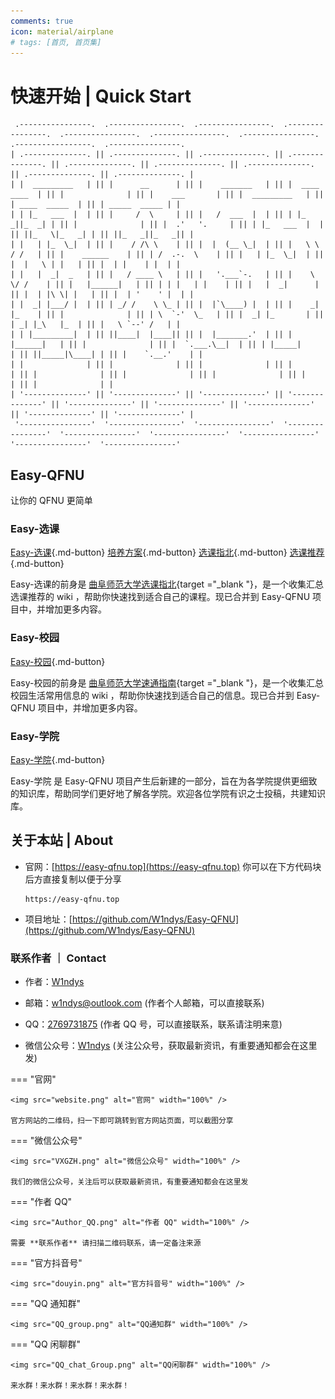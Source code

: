 ```yaml
---
comments: true
icon: material/airplane
# tags: [首页, 首页集]
---
```


<!--
           .---.     ,---,
          /. ./|  ,`--.' |                  ,---,
      .--'.  ' ; /    /  :      ,---,     ,---.'|
     /__./ \ : |:    |.' '  ,-+-. /  |    |   | :           .--.--.
 .--'.  '   \' .`----':  | ,--.'|'   |    |   | |     .--, /  /    '
/___/ \ |    ' '   '   ' ;|   |  ,"' |  ,--.__| |   /_ ./||  :  /`./
;   \  \;      :   |   | ||   | /  | | /   ,'   |, ' , ' :|  :  ;_
 \   ;  `      |   '   : ;|   | |  | |.   '  /  /___/ \: | \  \    `.
  .   \    .\  ;   |   | '|   | |  |/ '   ; |:  |.  \  ' |  `----.   \
   \   \   ' \ |   '   : ||   | |--'  |   | '/  ' \  ;   : /  /`--'  /
    :   '  |--"    ;   |.'|   |/      |   :    :|  \  \  ;'--'.     /
     \   \ ;       '---'  '---'        \   \  /     :  \  \ `--'---'
      '---"                             `----'       \  ' ;
                                                      `--`   -->

<!-- -------------------------------------------------------------------------------------------------------------------- -->

<!--

%E4%BB%B0%E6%9C%9B%E9%AB%98%E5%B1%B1%E7%9A%84%E4%BA%BA%0A%0A%E4%BB%A5%E4%B8%BA%E5%B1%B1%E5%B7%85%E6%98%AF%E5%B7%8D%E5%B3%A8%E5%B7%85%E5%B3%B0%0A%0A%E5%B3%BB%E5%B3%AD%E3%100%81%E6%8C%BA%E6%8B%94%EF%BC%8C%E6%97%A0%E5%8F%AF%E6%8C%91%E5%89%94%0A%0A%E6%94%100%E7%99%BB%E9%AB%98%E5%B3%B0%E7%9A%84%E4%BA%BA%E6%96%B9%E7%9F%A5%0A%0A%E9%82%A3%E9%87%8C%E6%9C%89%E8%8D%86%E6%A3%98%E3%100%81%E9%99%A9%E6%BB%A9%0A%0A%E8%BF%9C%E4%B8%8D%E6%AD%A2%E7%9C%BC%E5%89%8D%E9%A3%8E%E5%85%89%E4%BF%8F%E4%B8%BD

仰望高山的人

以为山巅是巍峨巅峰

峻峭、挺拔，无可挑剔

攀登高峰的人方知

那里有荆棘、险滩

远不止眼前风光俏丽

-->

<!-- 欲戴皇冠，必承其重。

愿你所有美好，都如约而至。 -->

<!-- 都看到这里了，不考虑考虑加入我们的 contributors 列表吗？ -->

<!-- -------------------------------------------------------------------------------------------------------------------- -->

# 快速开始 | Quick Start

```title="Easy-QFNU"
 .----------------.  .----------------.  .----------------.  .----------------.  .----------------.  .----------------.  .----------------.  .-----------------.  .----------------.
| .--------------. || .--------------. || .--------------. || .--------------. || .--------------. || .--------------. || .--------------. || .--------------. || .--------------. |
| |  _________   | || |      __      | || |    _______   | || |  ____  ____  | || |              | || |    ___       | || |  _________   | || | ____  _____  | || | _____  _____ | |
| | |_   ___  |  | || |     /  \     | || |   /  ___  |  | || | |_  _||_  _| | || |              | || |  .'   '.     | || | |_   ___  |  | || ||_   \|_   _| | || ||_   _||_   _|| |
| |   | |_  \_|  | || |    / /\ \    | || |  |  (__ \_|  | || |   \ \  / /   | || |    ______    | || | /  .-.  \    | || |   | |_  \_|  | || |  |   \ | |   | || |  | |    | |  | |
| |   |  _|  _   | || |   / ____ \   | || |   '.___`-.   | || |    \ \/ /    | || |   |______|   | || | | |   | |    | || |   |  _|      | || |  | |\ \| |   | || |  | '    ' |  | |
| |  _| |___/ |  | || | _/ /    \ \_ | || |  |`\____) |  | || |    _|  |_    | || |              | || | \  `-'  \_   | || |  _| |_       | || | _| |_\   |_  | || |   \ `--' /   | |
| | |_________|  | || ||____|  |____|| || |  |_______.'  | || |   |______|   | || |              | || |  `.___.\__|  | || | |_____|      | || ||_____|\____| | || |    `.__.'    | |
| |              | || |              | || |              | || |              | || |              | || |              | || |              | || |              | || |              | |
| '--------------' || '--------------' || '--------------' || '--------------' || '--------------' || '--------------' || '--------------' || '--------------' || '--------------' |
 '----------------'  '----------------'  '----------------'  '----------------'  '----------------'  '----------------'  '----------------'  '----------------'  '----------------'
```

## Easy-QFNU

让你的 QFNU 更简单

### Easy-选课

[Easy-选课](/Easy-SelectCourse/){.md-button}
[培养方案](/Easy-SelectCourse/Curriculum/){.md-button}
[选课指北](/Easy-SelectCourse/Selection-Guide/){.md-button}
[选课推荐](/Easy-SelectCourse/Curriculum-Recommend/){.md-button}

Easy-选课的前身是 [曲阜师范大学选课指北](https://blog.w1ndys.top/posts/216d9006#/){target ="\_blank "}，是一个收集汇总选课推荐的 wiki ，帮助你快速找到适合自己的课程。现已合并到 Easy-QFNU 项目中，并增加更多内容。

### Easy-校园

[Easy-校园](/Easy-PassSchool/){.md-button}

Easy-校园的前身是 [曲阜师范大学速通指南](https://blog.w1ndys.top/posts/8f8bbaa8){target ="\_blank "}，是一个收集汇总校园生活常用信息的 wiki ，帮助你快速找到适合自己的信息。现已合并到 Easy-QFNU 项目中，并增加更多内容。

### Easy-学院

[Easy-学院](/Easy-College/){.md-button}

Easy-学院 是 Easy-QFNU 项目产生后新建的一部分，旨在为各学院提供更细致的知识库，帮助同学们更好地了解各学院。欢迎各位学院有识之士投稿，共建知识库。

## 关于本站 | About

- 官网：[https://easy-qfnu.top](https://easy-qfnu.top) 你可以在下方代码块后方直接复制以便于分享

  ```title="官网"
  https://easy-qfnu.top
  ```

- 项目地址：[https://github.com/W1ndys/Easy-QFNU](https://github.com/W1ndys/Easy-QFNU)

### 联系作者 ｜ Contact

- 作者：[W1ndys](https://github.com/W1ndys)

- 邮箱：[w1ndys@outlook.com](mailto:w1ndys@outlook.com) (作者个人邮箱，可以直接联系)

- QQ：[2769731875](https://qm.qq.com/q/UK4JFydS8y) (作者 QQ 号，可以直接联系，联系请注明来意)

- 微信公众号：[W1ndys](#contact-微信公众号) (关注公众号，获取最新资讯，有重要通知都会在这里发)

=== "官网"

    <img src="website.png" alt="官网" width="100%" />

    官方网站的二维码，扫一下即可跳转到官方网站页面，可以截图分享

=== "微信公众号"

    <img src="VXGZH.png" alt="微信公众号" width="100%" />

    我们的微信公众号，关注后可以获取最新资讯，有重要通知都会在这里发

=== "作者 QQ"

    <img src="Author_QQ.png" alt="作者 QQ" width="100%" />

    需要 **联系作者** 请扫描二维码联系，请一定备注来源

=== "官方抖音号"

    <img src="douyin.png" alt="官方抖音号" width="100%" />

=== "QQ 通知群"

    <img src="QQ_group.png" alt="QQ通知群" width="100%" />

=== "QQ 闲聊群"

    <img src="QQ_chat_Group.png" alt="QQ闲聊群" width="100%" />

    来水群！来水群！来水群！来水群！
